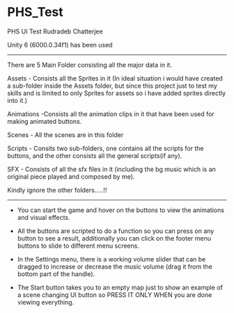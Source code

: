 # PHS_Test
PHS UI Test
Rudradeb Chatterjee

Unity 6 (6000.0.34f1) has been used


-----------------------------------------------------------
There are 5 Main Folder consisting all the major data in it.

Assets - Consists all the Sprites in it (In ideal situation i would have created a sub-folder inside the Assets folder, but since this project just to test my skills and is limited to only Sprites for assets so i have added sprites directly into it.)

Animations -Consists all the animation clips in it that have been used for making animated buttons.

Scenes - All the scenes are in this folder

Scripts - Consits two sub-folders, one contains all the scripts for the buttons, and the other consists all the general scripts(if any).

SFX - Consists of all the sfx files in it (including the bg music which is an original piece played and composed by me).

Kindly ignore the other folders.....!!

------------------------------------------------------------

* You can start the game and hover on the buttons to view the animations and visual effects.

* All the buttons are scripted to do a function so you can press on any button to see a result, additionally you can click on the footer menu buttons to slide to different menu screens.

* In the Settings menu, there is a working volume slider that can be dragged to increase or decrease the music volume (drag it from the bottom part of the handle).

* The Start button takes you to an empty map just to show an example of a scene changing UI button so PRESS IT ONLY WHEN you are done viewing everything.

